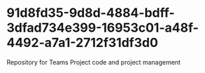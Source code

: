 # 91d8fd35-9d8d-4884-bdff-3dfad734e399-16953c01-a48f-4492-a7a1-2712f31df3d0
Repository for Teams Project code and project management
